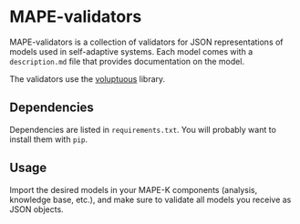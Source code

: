 # MAPE-validators

MAPE-validators is a collection of validators for JSON representations
of models used in self-adaptive systems. Each model comes with a
`description.md` file that provides documentation on the model.

The validators use the
[voluptuous](https://github.com/alecthomas/voluptuous) library.

## Dependencies

Dependencies are listed in `requirements.txt`. You will probably want
to install them with `pip`.

## Usage

Import the desired models in your MAPE-K components (analysis,
knowledge base, etc.), and make sure to validate all models you
receive as JSON objects.
